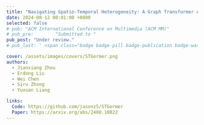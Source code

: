 ```yaml
---
title: "Navigating Spatio-Temporal Heterogeneity: A Graph Transformer Approach for Traffic Forecasting"
date: 2024-08-12 00:01:00 +0800
selected: false
# pub: "ACM International Conference on Multimedia (ACM MM)"
# pub_pre:        "Submitted to "
pub_post: "Under review."
# pub_last: ' <span class="badge badge-pill badge-publication badge-warning">Poster</span>'

cover: /assets/images/covers/STGormer.png
authors:
  - Jianxiang Zhou
  - Erdong Liu
  - Wei Chen
  - Siru Zhong
  - Yuxuan Liang

links:
  Code: https://github.com/jasonz5/STGormer
  Paper: https://arxiv.org/abs/2408.10822
---
```

